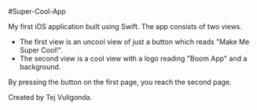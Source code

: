 #Super-Cool-App

My first iOS application built using Swift. The app consists of two views. 
* The first view is an uncool view of just a button which reads "Make Me Super Cool!".
* The second view is a cool view with a logo reading "Boom App" and a background.

By pressing the button on the first page, you reach the second page.

Created by Tej Vuligonda.

